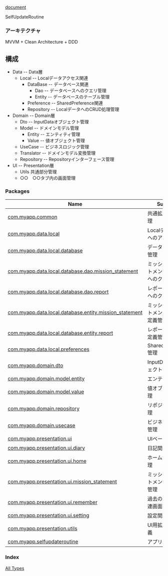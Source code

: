 [document](./index.md)

SelfUpdateRoutine

### アーキテクチャ

MVVM + Clean Architecture + DDD

## 構成

* Data -- Data層
  * Local -- Localデータアクセス関連
      * DataBase -- データベース関連
          * Dao -- データベースへのクエリ管理
          * Entity -- データベースのテーブル管理
      * Preference -- SharedPreference関連
      * Repository -- LocalデータへのCRUD処理管理
* Domain --  Domain層
   * Dto -- InputDataオブジェクト管理
   * Model -- ドメインモデル管理
      * Entity -- エンティティ管理
      * Value -- 値オブジェクト管理
   * UseCase -- ビジネスロジック管理
   * Translator -- ドメインモデル変換管理
   * Repository -- Repositoryインターフェース管理
* UI -- Presentation層
  * Utils 共通部分管理
  * ○○　○○タブ内の画面管理

### Packages

| Name | Summary |
|---|---|
| [com.myapp.common](com.myapp.common/index.md) | 共通拡張クラス管理 |
| [com.myapp.data.local](com.myapp.data.local/index.md) | Localデータへのへのアクセス管理 |
| [com.myapp.data.local.database](com.myapp.data.local.database/index.md) | データベース設定管理 |
| [com.myapp.data.local.database.dao.mission_statement](com.myapp.data.local.database.dao.mission_statement/index.md) | ミッションステートメントテーブルへのクエリ管理 |
| [com.myapp.data.local.database.dao.report](com.myapp.data.local.database.dao.report/index.md) | レポートテーブルへのクエリ管理 |
| [com.myapp.data.local.database.entity.mission_statement](com.myapp.data.local.database.entity.mission_statement/index.md) | ミッションステートメントテーブル定義管理 |
| [com.myapp.data.local.database.entity.report](com.myapp.data.local.database.entity.report/index.md) | レポートテーブル定義管理 |
| [com.myapp.data.local.preferences](com.myapp.data.local.preferences/index.md) | SharedPreference管理 |
| [com.myapp.domain.dto](com.myapp.domain.dto/index.md) | InputDataオブジェクト管理 |
| [com.myapp.domain.model.entity](com.myapp.domain.model.entity/index.md) | エンティティ管理 |
| [com.myapp.domain.model.value](com.myapp.domain.model.value/index.md) | 値オブジェクト管理 |
| [com.myapp.domain.repository](com.myapp.domain.repository/index.md) | リポジトリ定義管理 |
| [com.myapp.domain.usecase](com.myapp.domain.usecase/index.md) | ビジネスロジック管理 |
| [com.myapp.presentation.ui](com.myapp.presentation.ui/index.md) | UIベース画面管理 |
| [com.myapp.presentation.ui.diary](com.myapp.presentation.ui.diary/index.md) | 日記関連画面管理 |
| [com.myapp.presentation.ui.home](com.myapp.presentation.ui.home/index.md) | ホーム関連画面管理 |
| [com.myapp.presentation.ui.mission_statement](com.myapp.presentation.ui.mission_statement/index.md) | ミッションステートメント関連画面管理 |
| [com.myapp.presentation.ui.remember](com.myapp.presentation.ui.remember/index.md) | 過去のレポート関連画面管理 |
| [com.myapp.presentation.ui.setting](com.myapp.presentation.ui.setting/index.md) | 設定関連画面管理 |
| [com.myapp.presentation.utils](com.myapp.presentation.utils/index.md) | UI用拡張クラス定義 |
| [com.myapp.selfupdateroutine](com.myapp.selfupdateroutine/index.md) | アプリ基盤管理 |

### Index

[All Types](alltypes/index.md)